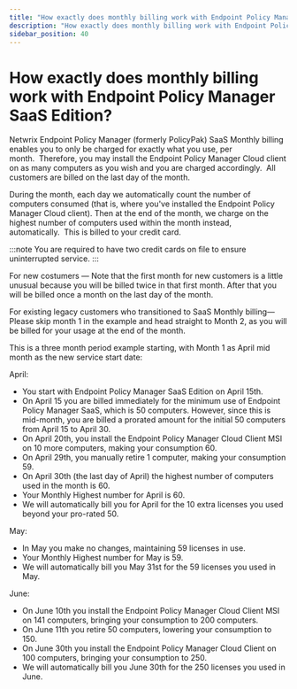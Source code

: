 ```yaml
---
title: "How exactly does monthly billing work with Endpoint Policy Manager SaaS Edition?"
description: "How exactly does monthly billing work with Endpoint Policy Manager SaaS Edition?"
sidebar_position: 40
---
```


# How exactly does monthly billing work with Endpoint Policy Manager SaaS Edition?

Netwrix Endpoint Policy Manager (formerly PolicyPak) SaaS Monthly billing enables you to only be
charged for exactly what you use, per month.  Therefore, you may install the Endpoint Policy Manager
Cloud client on as many computers as you wish and you are charged accordingly.  All customers are
billed on the last day of the month.

During the month, each day we automatically count the number of computers consumed (that is, where
you've installed the Endpoint Policy Manager Cloud client). Then at the end of the month, we charge
on the highest number of computers used within the month instead, automatically.  This is billed to
your credit card.

:::note
You are required to have two credit cards on file to ensure uninterrupted service.
:::


For new costumers — Note that the first month for new customers is a little unusual because you will
be billed twice in that first month. After that you will be billed once a month on the last day of
the month.

For existing legacy customers who transitioned to SaaS Monthly billing— Please skip month 1 in the
example and head straight to Month 2, as you will be billed for your usage at the end of the month.

This is a three month period example starting, with Month 1 as April mid month as the new service
start date:

April:

- You start with Endpoint Policy Manager SaaS Edition on April 15th.
- On April 15 you are billed immediately for the minimum use of Endpoint Policy Manager SaaS, which
  is 50 computers. However, since this is mid-month, you are billed a prorated amount for the
  initial 50 computers from April 15 to April 30.
- On April 20th, you install the Endpoint Policy Manager Cloud Client MSI on 10 more computers,
  making your consumption 60.
- On April 29th, you manually retire 1 computer, making your consumption 59.
- On April 30th (the last day of April) the highest number of computers used in the month is 60.
- Your Monthly Highest number for April is 60.
- We will automatically bill you for April for the 10 extra licenses you used beyond your
  pro-rated 50.

May:

- In May you make no changes, maintaining 59 licenses in use.
- Your Monthly Highest number for May is 59.
- We will automatically bill you May 31st for the 59 licenses you used in May.

June:

- On June 10th you install the Endpoint Policy Manager Cloud Client MSI on 141 computers, bringing
  your consumption to 200 computers.
- On June 11th you retire 50 computers, lowering your consumption to 150.
- On June 30th you install the Endpoint Policy Manager Cloud Client on 100 computers, bringing your
  consumption to 250.
- We will automatically bill you June 30th for the 250 licenses you used in June.
